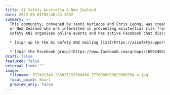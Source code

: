 ```yaml
---
title: AI Safety Australia & New Zealand
date: 2023-09-01T09:48:24.389Z
summary: >-
  This community, convened by Yanni Kyriacos and Chris Leong, was created for people in Australia
  or New Zealand who are interested in preventing existential risk from AI. AI
  Safety ANZ organises online events and has active Facebook chat discussions.

  * [Sign up to the AI Safety ANZ mailing list](https://aisafetysupport.us14.list-manage.com/subscribe?u=d1f02c8a936106ad288cdf2ec&id=2e002b7472)

  * [Join the Facebook group](https://www.facebook.com/groups/1099249420923957/)
draft: false
featured: false
external_link: ""
image:
  filename: 377491340_263637153300456_7778005959629568764_n.jpg
  focal_point: Smart
  preview_only: false
---
```

